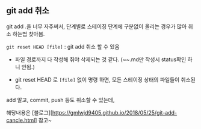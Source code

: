 ## git add 취소

git add .을 너무 자주써서, 단계별로 스테이징 단계에 구분없이 올리는 경우가 많아 취소 하는법 찾아봄.

`git reset HEAD [file]` : git add 취소 할 수 있음

* 파일 경로까지 다 작성해 줘야 삭제되는 것 같다. (~~.md만 작성시 status확인 하니 안됨.)

- git reset HEAD 로 `[file]` 없이 명령 하면, 모든 스테이징 상태의 파일들이 취소된다.

add 말고, commit, push 등도 취소할 수 있는데,

해당내용은 [블로그][https://gmlwjd9405.github.io/2018/05/25/git-add-cancle.html] 참고~

